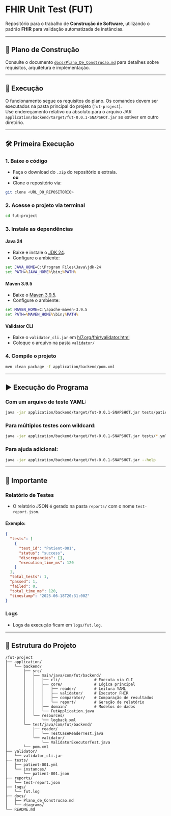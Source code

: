 # FHIR Unit Test (FUT)

Repositório para o trabalho de **Construção de Software**, utilizando o padrão **FHIR** para validação automatizada de instâncias.

---

## 📄 Plano de Construção

Consulte o documento [`docs/Plano_De_Construcao.md`](docs/Plano_de_Construcao.md) para detalhes sobre requisitos, arquitetura e implementação.

---

## 🚀 Execução

O funcionamento segue os requisitos do plano. Os comandos devem ser executados na pasta principal do projeto (`fut-project`).  
Use endereçamento relativo ou absoluto para o arquivo JAR `application/backend/target/fut-0.0.1-SNAPSHOT.jar` se estiver em outro diretório.

---

## 🛠️ Primeira Execução

### 1. Baixe o código

- Faça o download do `.zip` do repositório e extraia.  
**ou**  
- Clone o repositório via:

```bash
git clone <URL_DO_REPOSITORIO>
```

### 2. Acesse o projeto via terminal

```bash
cd fut-project
```

### 3. Instale as dependências

#### Java 24
- Baixe e instale o [JDK 24](https://www.oracle.com/java/technologies/downloads/).  
- Configure o ambiente:

```cmd
set JAVA_HOME=C:\Program Files\Java\jdk-24
set PATH=%JAVA_HOME%\bin;%PATH%
```

#### Maven 3.9.5
- Baixe o [Maven 3.9.5](https://maven.apache.org/download.cgi).  
- Configure o ambiente:

```cmd
set MAVEN_HOME=C:\apache-maven-3.9.5
set PATH=%MAVEN_HOME%\bin;%PATH%
```

#### Validator CLI
- Baixe o `validator_cli.jar` em [hl7.org/fhir/validator.html](https://hl7.org/fhir/validator.html)  
- Coloque o arquivo na pasta `validator/`

### 4. Compile o projeto

```bash
mvn clean package -f application/backend/pom.xml
```

---

## ▶️ Execução do Programa

### Com um arquivo de teste YAML:

```bash
java -jar application/backend/target/fut-0.0.1-SNAPSHOT.jar tests/patient-001.yml
```

### Para múltiplos testes com wildcard:

```bash
java -jar application/backend/target/fut-0.0.1-SNAPSHOT.jar tests/*.yml
```

### Para ajuda adicional:

```bash
java -jar application/backend/target/fut-0.0.1-SNAPSHOT.jar --help
```

---

## 📌 Importante

### Relatório de Testes

- O relatório JSON é gerado na pasta `reports/` com o nome `test-report.json`.

#### Exemplo:
```json
{
  "tests": [
    {
      "test_id": "Patient-001",
      "status": "success",
      "discrepancies": [],
      "execution_time_ms": 120
    }
  ],
  "total_tests": 1,
  "passed": 1,
  "failed": 0,
  "total_time_ms": 120,
  "timestamp": "2025-06-18T20:31:00Z"
}
```

### Logs
- Logs da execução ficam em `logs/fut.log`.

---

## 🧭 Estrutura do Projeto

```
/fut-project
├── application/
│   └── backend/
│       ├── src/
│       │   ├── main/java/com/fut/backend/
│       │   │   ├── cli/               # Executa via CLI
│       │   │   ├── core/              # Lógica principal
│       │   │   │   ├── reader/        # Leitura YAML
│       │   │   │   ├── validator/     # Executor FHIR
│       │   │   │   ├── comparator/    # Comparação de resultados
│       │   │   │   └── report/        # Geração de relatório
│       │   │   ├── domain/            # Modelos de dados
│       │   │   └── FutApplication.java
│       │   └── resources/
│       │       └── logback.xml
│       └── test/java/com/fut/backend/
│           ├── reader/
│           │   └── TestCaseReaderTest.java
│           └── validator/
│               └── ValidatorExecutorTest.java
│       └── pom.xml
├── validator/
│   └── validator_cli.jar
├── tests/
│   ├── patient-001.yml
│   └── instances/
│       └── patient-001.json
├── reports/
│   └── test-report.json
├── logs/
│   └── fut.log
├── docs/
│   ├── Plano_de_Construcao.md
│   └── diagrams/
└── README.md
```
